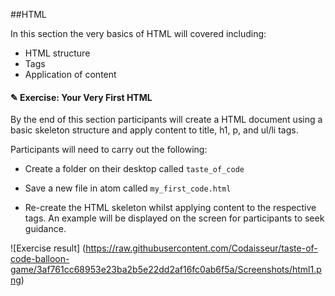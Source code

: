 ##HTML

In this section the very basics of HTML will covered including:

* HTML structure
* Tags
* Application of content

#### ✎ Exercise: Your Very First HTML

By the end of this section participants will create a HTML document using a basic
skeleton structure and apply content to title, h1, p, and ul/li tags.

Participants will need to carry out the following:

* Create a folder on their desktop called `taste_of_code`

* Save a new file in atom called `my_first_code.html`

* Re-create the HTML skeleton whilst applying content to the respective tags.
An example will be displayed on the screen for participants to seek guidance.

![Exercise result]
(https://raw.githubusercontent.com/Codaisseur/taste-of-code-balloon-game/3af761cc68953e23ba2b5e22dd2af16fc0ab6f5a/Screenshots/html1.png)
